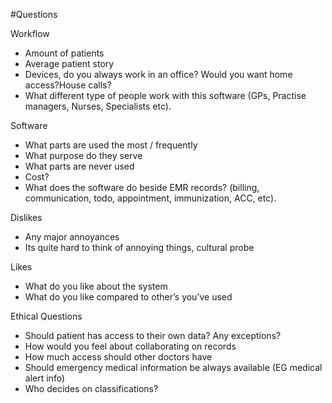 #Questions

Workflow

- Amount of patients
- Average patient story
- Devices, do you always work in an office? Would you want home access?House calls? 
- What different type of people work with this software (GPs, Practise managers, Nurses, Specialists etc).

Software

- What parts are used the most / frequently
- What purpose do they serve
- What parts are never used
- Cost?
- What does the software do beside EMR records? (billing, communication, todo, appointment, immunization, ACC, etc). 

Dislikes

- Any major annoyances
- Its quite hard to think of annoying things, cultural probe

Likes

- What do you like about the system
- What do you like compared to other’s you’ve used

Ethical Questions

- Should patient has access to their own data? Any exceptions?
- How would you feel about collaborating on records
- How much access should other doctors have
- Should emergency medical information be always available (EG medical alert info)
- Who decides on classifications?